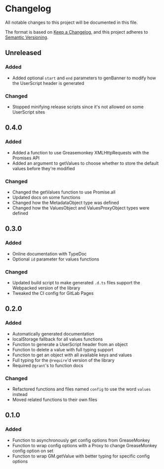 # Changelog

All notable changes to this project will be documented in this file.

The format is based on [Keep a Changelog](https://keepachangelog.com/en/1.0.0/),
and this project adheres to [Semantic Versioning](https://semver.org/spec/v2.0.0.html).

## Unreleased

### Added

- Added optional `start` and `end` parameters to genBanner to modify how the UserScript header is generated

### Changed

- Stopped minifying release scripts since it's not allowed on some UserScript sites

## 0.4.0

### Added

- Added a function to use Greasemonkey XMLHttpRequests with the Promises API
- Added an argument to getValues to choose whether to store the default values before they're modified

### Changed

- Changed the getValues function to use Promise.all
- Updated docs on some functions
- Changed how the MetadataObject type was defined
- Changed how the ValuesObject and ValuesProxyObject types were defined

## 0.3.0

### Added

- Online documentation with TypeDoc
- Optional `id` parameter for values functions

### Changed

- Updated build script to make generated `.d.ts` files support the Webpacked version of the library
- Tweaked the CI config for GitLab Pages

## 0.2.0

### Added

- Automatically generated documentation
- localStorage fallback for all values functions
- Function to generate a UserScript header from an object
- Function to delete a value with full typing support
- Function to get an object with all available keys and values
- Full typing for the `@require`'d version of the library
- Required `@grant`'s to function docs

### Changed

- Refactored functions and files named `config` to use the word `values` instead
- Moved related functions to their own files

## 0.1.0

### Added

- Function to asynchronously get config options from GreaseMonkey
- Function to wrap config options with a Proxy to change GreaseMonkey config option on set
- Function to wrap GM.getValue with better typing for specific config options
